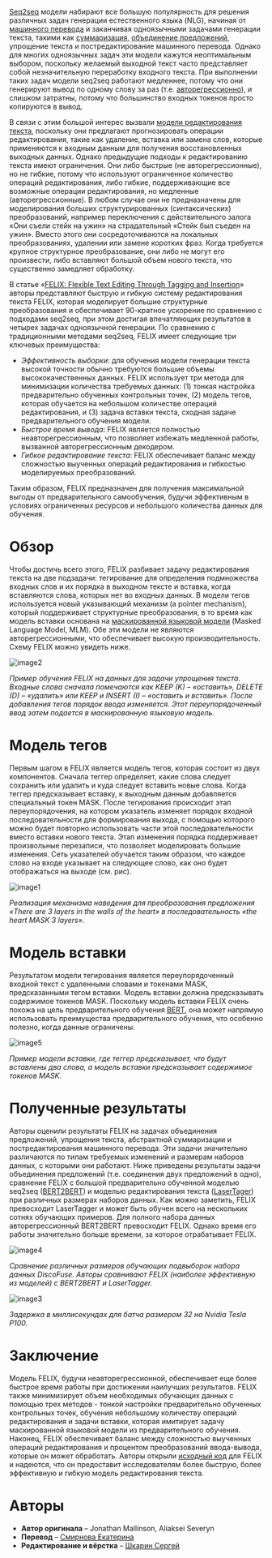 [Seq2seq](https://papers.nips.cc/paper/2014/file/a14ac55a4f27472c5d894ec1c3c743d2-Paper.pdf) модели набирают все большую популярность для решения различных задач генерации естественного языка (NLG), начиная от [машинного перевода](https://ai.googleblog.com/2020/06/recent-advances-in-google-translate.html) и заканчивая одноязычными задачами генерации текста, такими как [суммаризация](https://ai.googleblog.com/2020/06/pegasus-state-of-art-model-for.html), [объединение предложений](https://research.google/tools/datasets/discofuse/), упрощение текста и постредактирование машинного перевода. Однако для многих одноязычных задач эти модели кажутся неоптимальным выбором, поскольку желаемый выходной текст часто представляет собой незначительную переработку входного текста. При выполнении таких задач модели seq2seq работают медленнее, потому что они генерируют вывод по одному слову за раз (т.е. [авторегрессионно](https://en.wikipedia.org/wiki/Autoregressive_model)), и слишком затратны, потому что большинство входных токенов просто копируются в вывод.

В связи с этим большой интерес вызвали [модели редактирования текста](https://ai.googleblog.com/2020/01/encode-tag-and-realize-controllable-and.html), поскольку они предлагают прогнозировать операции редактирования, такие как удаление, вставка или замена слов, которые применяются к входным данным для получения восстановленных выходных данных. Однако предыдущие подходы к редактированию текста имеют ограничения. Они либо быстрые (не авторегрессионные), но не гибкие, потому что используют ограниченное количество операций редактирования, либо гибкие, поддерживающие все возможные операции редактирования, но медленные (авторегрессионные). В любом случае они не предназначены для моделирования больших структурированных (синтаксических) преобразований, например переключения с действительного залога «Они съели стейк на ужин» на страдательный «Стейк был съеден на ужин». Вместо этого они сосредоточиваются на локальных преобразованиях, удалении или замене коротких фраз. Когда требуется крупное структурное преобразование, они либо не могут его произвести, либо вставляют большой объем нового текста, что существенно замедляет обработку.

В статье «[FELIX: Flexible Text Editing Through Tagging and Insertion](https://www.aclweb.org/anthology/2020.findings-emnlp.111/)» авторы представляют быструю и гибкую систему редактирования текста FELIX, которая моделирует большие структурные преобразования и обеспечивает 90-кратное ускорение по сравнению с подходами seq2seq, при этом достигая впечатляющих результатов в четырех задачах одноязычной генерации. По сравнению с традиционными методами seq2seq, FELIX имеет следующие три ключевых преимущества:

*   *Эффективность выборки*: для обучения модели генерации текста высокой точности обычно требуются большие объемы высококачественных данных. FELIX использует три метода для минимизации количества требуемых данных: (1) тонкая настройка предварительно обученных контрольных точек, (2) модель тегов, которая обучается на небольшом количестве операций редактирования, и (3) задача вставки текста, сходная задаче предварительного обучения модели.
*   *Быстрое время вывода*: FELIX является полностью неавторегрессионным, что позволяет избежать медленной работы, вызванной авторегрессионным декодером.
*   *Гибкое редактирование текста*: FELIX обеспечивает баланс между сложностью выученных операций редактирования и гибкостью моделируемых преобразований.

Таким образом, FELIX предназначен для получения максимальной выгоды от предварительного самообучения, будучи эффективным в условиях ограниченных ресурсов и небольшого количества данных для обучения.

# Обзор

Чтобы достичь всего этого, FELIX разбивает задачу редактирования текста на две подзадачи: тегирование для определения подмножества входных слов и их порядка в выходном тексте и вставка, когда вставляются слова, которых нет во входных данных. В модели тегов используется новый указывающий механизм (a pointer mechanism), который поддерживает структурные преобразования, в то время как модель вставки основана на [маскированной языковой модели](https://ai.googleblog.com/2018/11/open-sourcing-bert-state-of-art-pre.html) (Masked Language Model, MLM). Обе эти модели не являются авторегрессионными, что обеспечивает высокую производительность. Схему FELIX можно увидеть ниже.

![image2](https://habrastorage.org/webt/jg/zt/hg/jgzthg4bune6zv3tur2fabm9bee.gif)

*Пример обучения FELIX на данных для задачи упрощения текста. Входные слова сначала помечаются как KEEP (K) – «оставить», DELETE (D) – «удалить» или KEEP и INSERT (I) – «оставить и вставить». После добавления тегов порядок ввода изменяется. Этот переупорядоченный ввод затем подается в маскированную языковую модель.*

# Модель тегов

Первым шагом в FELIX является модель тегов, которая состоит из двух компонентов. Сначала теггер определяет, какие слова следует сохранить или удалить и куда следует вставить новые слова. Когда теггер предсказывает вставку, к выходным данным добавляется специальный токен MASK. После тегирования происходит этап переупорядочения, на котором указатель изменяет порядок входной последовательности для формирования выхода, с помощью которого можно будет повторно использовать части этой последовательности вместо вставки нового текста. Этап изменения порядка поддерживает произвольные перезаписи, что позволяет моделировать большие изменения. Сеть указателей обучается таким образом, что каждое слово на входе указывает на следующее слово, как оно будет отображаться на выходе (см. рис).

![image1](https://habrastorage.org/webt/am/dq/5u/amdq5uy19qu08x0f7gmeasrviyu.gif)

*Реализация механизма наведения для преобразования предложения «There are 3 layers in the walls of the heart» в последовательность «the heart MASK 3 layers».*

# Модель вставки

Результатом модели тегирования является переупорядоченный входной текст с удаленными словами и токенами MASK, предсказанными тегом вставки. Модель вставки должна предсказывать содержимое токенов MASK. Поскольку модель вставки FELIX очень похожа на цель предварительного обучения [BERT](https://ai.googleblog.com/2018/11/open-sourcing-bert-state-of-art-pre.html), она может напрямую использовать преимущества предварительного обучения, что особенно полезно, когда данные ограничены.

![image5](https://habrastorage.org/webt/8d/es/v7/8desv7yfd_rxdjsrpnsydshxtqc.png)

*Пример модели вставки, где теггер предсказывает, что будут вставлены два слова, а модель вставки предсказывает содержимое токенов MASK.*

# Полученные результаты

Авторы оценили результаты FELIX на задачах объединения предложений, упрощения текста, абстрактной суммаризации и постредактирования машинного перевода. Эти задачи значительно различаются по типам требуемых изменений и размерам наборов данных, с которыми они работают. Ниже приведены результаты задачи объединения предложений (т.е. соединения двух предложений в одно), сравнение FELIX с большой предварительно обученной моделью seq2seq ([BERT2BERT](https://www.aclweb.org/anthology/2020.tacl-1.18/)) и моделью редактирования текста ([LaserTager](https://ai.googleblog.com/2020/01/encode-tag-and-realize-controllable-and.html)) при различных размерах наборов данных. Как можно заметить, FELIX превосходит LaserTagger и может быть обучен всего на нескольких сотнях обучающих примеров. Для полного набора данных авторегрессионный BERT2BERT превосходит FELIX. Однако время его работы значительно больше времени, за которое отрабатывает FELIX.

![image4](https://habrastorage.org/webt/qp/7c/pn/qp7cpn0apeiuqmrktzwyxt4z3ue.png)

*Сравнение различных размеров обучающих подвыборок набора данных DiscoFuse. Авторы сравнивают FELIX (наиболее эффективную из моделей) с BERT2BERT и LaserTagger.*

![image3](https://habrastorage.org/webt/ah/nl/vq/ahnlvqgz_b_zkoecxbesjcqf5f4.png)

*Задержка в миллисекундах для батча размером 32 на Nvidia Tesla P100.*

# Заключение

Модель FELIX, будучи неавторегрессионной, обеспечивает еще более быстрое время работы при достижении наилучших результатов. FELIX также минимизирует объем необходимых обучающих данных с помощью трех методов - тонкой настройки предварительно обученных контрольных точек, обучения небольшому количеству операций редактирования и задачи вставки, которая имитирует задачу маскированной языковой модели из предварительного обучения. Наконец, FELIX обеспечивает баланс между сложностью выученных операций редактирования и процентом преобразований ввода-вывода, которые он может обработать. Авторы открыли [исходный код](https://github.com/google-research/google-research/tree/master/felix) для FELIX и надеются, что он предоставит исследователям более быструю, более эффективную и гибкую модель редактирования текста.

# Авторы

* **Автор оригинала** – Jonathan Mallinson, Aliaksei Severyn
* **Перевод** – [Смирнова Екатерина](https://habr.com/ru/users/smekur/)
* **Редактирование и вёрстка** – [Шкарин Сергей](https://habr.com/ru/users/kouki_rus/)